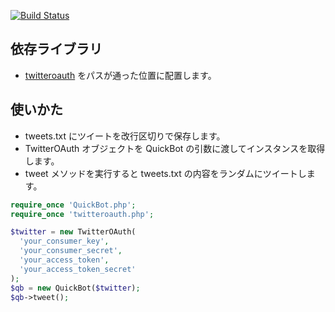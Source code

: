 [![Build Status](https://travis-ci.org/suzuki86/QuickBot.svg?branch=master)](https://travis-ci.org/suzuki86/QuickBot)

## 依存ライブラリ

- [twitteroauth](https://github.com/abraham/twitteroauth) をパスが通った位置に配置します。

## 使いかた

- tweets.txt にツイートを改行区切りで保存します。
- TwitterOAuth オブジェクトを QuickBot の引数に渡してインスタンスを取得します。
- tweet メソッドを実行すると tweets.txt の内容をランダムにツイートします。

```php
require_once 'QuickBot.php';
require_once 'twitteroauth.php';

$twitter = new TwitterOAuth(
  'your_consumer_key',
  'your_consumer_secret',
  'your_access_token',
  'your_access_token_secret'
);
$qb = new QuickBot($twitter);
$qb->tweet();

```
